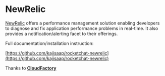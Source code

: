 # NewRelic

[NewRelic](https://newrelic.com) offers a performance management solution enabling developers to diagnose and fix application performance problems in real-time. It also provides a notification/alerting facet to their offerings.

Full documentation/installation instruction:

[https://github.com/kajisaap/rocketchat-newrelic](https://github.com/kajisaap/rocketchat-newrelic)

Thanks to [**CloudFactory**](https://www.cloudfactory.com)
